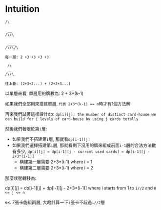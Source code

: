 # Intuition

```
/\

 __
/\/\

 ____
/\/\/\

每一層: 2 +3 +3 +3 +3

 /\
 __
/\/\

往上疊: (2+3+3...) + (2+3+3...)
```

以單層來看, 單層用的牌數為: 2 + 3*(k-1)

如果我們全部用來搭建單層, `代表 2+3*(k-1) == n`時才有1個方法解

再來我們試著這樣設計dp:
`dp[i][j]: the number of distinct card-house we can build for i levels of card-house by using j cards totally`

然後我們著眼於第`i`層:
- 如果我們不搭建第`i`層, 那就看`dp[i-1][j]`
- 如果我們選擇搭建第`i`層, 那就看剩下沒用的牌來組成前面`i-1`層的合法方法數有多少, `dp[i][j] = dp[i-1][j - current used cards] = dp[i-1][j - 2+3*(i-1)]`
  - 構建第一層需要 2+3*(i-1) where i = 1
  - 構建第二層需要 2+3*(i-1) where i = 2

那麼狀態轉移為:

dp[i][j] = dp[i-1][j] + dp[i-1][j - 2+3*(i-1)] where i starts from 1 to `i//2` and `0 <= j <= n`

ex. 7張卡能組兩層, 大略計算一下`i`張卡不超過`i//2`層
